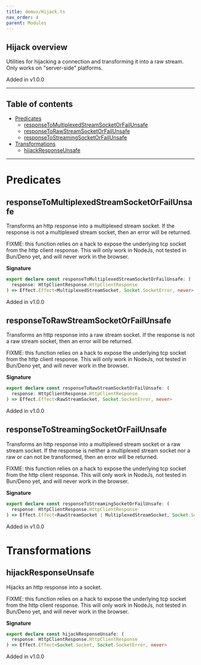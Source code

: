 ```yaml
---
title: demux/Hijack.ts
nav_order: 4
parent: Modules
---
```


## Hijack overview

Utilities for hijacking a connection and transforming it into a raw stream.
Only works on "server-side" platforms.

Added in v1.0.0

---

<h2 class="text-delta">Table of contents</h2>

- [Predicates](#predicates)
  - [responseToMultiplexedStreamSocketOrFailUnsafe](#responsetomultiplexedstreamsocketorfailunsafe)
  - [responseToRawStreamSocketOrFailUnsafe](#responsetorawstreamsocketorfailunsafe)
  - [responseToStreamingSocketOrFailUnsafe](#responsetostreamingsocketorfailunsafe)
- [Transformations](#transformations)
  - [hijackResponseUnsafe](#hijackresponseunsafe)

---

# Predicates

## responseToMultiplexedStreamSocketOrFailUnsafe

Transforms an http response into a multiplexed stream socket. If the response
is not a multiplexed stream socket, then an error will be returned.

FIXME: this function relies on a hack to expose the underlying tcp socket
from the http client response. This will only work in NodeJs, not tested in
Bun/Deno yet, and will never work in the browser.

**Signature**

```ts
export declare const responseToMultiplexedStreamSocketOrFailUnsafe: (
  response: HttpClientResponse.HttpClientResponse
) => Effect.Effect<MultiplexedStreamSocket, Socket.SocketError, never>
```

Added in v1.0.0

## responseToRawStreamSocketOrFailUnsafe

Transforms an http response into a raw stream socket. If the response is not
a raw stream socket, then an error will be returned.

FIXME: this function relies on a hack to expose the underlying tcp socket
from the http client response. This will only work in NodeJs, not tested in
Bun/Deno yet, and will never work in the browser.

**Signature**

```ts
export declare const responseToRawStreamSocketOrFailUnsafe: (
  response: HttpClientResponse.HttpClientResponse
) => Effect.Effect<RawStreamSocket, Socket.SocketError, never>
```

Added in v1.0.0

## responseToStreamingSocketOrFailUnsafe

Transforms an http response into a multiplexed stream socket or a raw stream
socket. If the response is neither a multiplexed stream socket nor a raw or
can not be transformed, then an error will be returned.

FIXME: this function relies on a hack to expose the underlying tcp socket
from the http client response. This will only work in NodeJs, not tested in
Bun/Deno yet, and will never work in the browser.

**Signature**

```ts
export declare const responseToStreamingSocketOrFailUnsafe: (
  response: HttpClientResponse.HttpClientResponse
) => Effect.Effect<RawStreamSocket | MultiplexedStreamSocket, Socket.SocketError, never>
```

Added in v1.0.0

# Transformations

## hijackResponseUnsafe

Hijacks an http response into a socket.

FIXME: this function relies on a hack to expose the underlying tcp socket
from the http client response. This will only work in NodeJs, not tested in
Bun/Deno yet, and will never work in the browser.

**Signature**

```ts
export declare const hijackResponseUnsafe: (
  response: HttpClientResponse.HttpClientResponse
) => Effect.Effect<Socket.Socket, Socket.SocketError, never>
```

Added in v1.0.0
